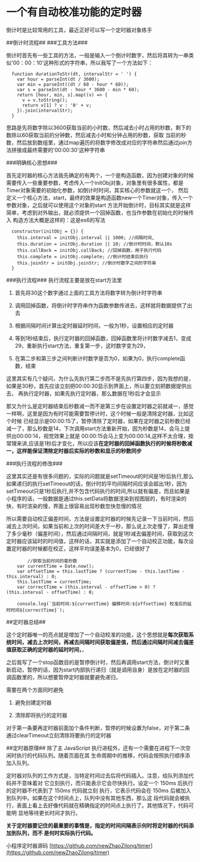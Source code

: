 # 一个有自动校准功能的定时器

倒计时是比较常用的工具，最近正好可以写一个定时器对象练手

##倒计时流程##
###工具方法###

倒计时首先有一些工具的方法，一般是输入一个倒计时数字，然后将其转为一串类似'00：00：10'这种形式的字符串，所以我写了一个方法如下：

      function durationToStr(dt, intervalStr = ' ') {
        var hour = parseInt(dt / 3600);
        var min = parseInt((dt / 60 - hour * 60));
        var s = parseInt(dt - hour * 3600 - min * 60);
        return [hour, min, s].map((v) => {
          v = v.toString();
          return v[1] ? v : '0' + v;
        }).join(intervalStr);
      }
      
思路是先将数字除以3600获取当前的小时数，然后减去小时占用的秒数，剩下的数除以60获取当前的分钟数，然后减去小时和分钟占用的秒数，获取
当前的秒数，然后放到数组里，通过map遍历的将数字修改成对应的字符串然后通过join方法拼接成最终需要的'00:00:30'这种字符串

###明确核心思想###

首先定时器的核心方法我先确定的有两个，一个是构造函数，因为创建对象的时候需要传入一些重要参数，考虑传入一个initObj对象，对象里有很多属性，都是Timer对象需要的初始化参数，如倒计时时间，其实核心的参数就这一个，
然后定义一个核心方法，start，最终的效果是构造函数new一个Timer对象，传入一个参数对象，之后就可以使用这个对象的start
方法开始倒计时，目标其实就是这样简单，考虑到对外输出，就必须提供一个回掉函数，也当作参数在初始化的时候传入
构造方法大概是这样的：这是es6的写法

      constructor(initObj = {}) {
        this.interval = initObj.interval || 1000; //间隔时间,
        this.duration = initObj.duration || 10; //倒计时时间，默认10s
        this.callBack = initObj.callBack; //回掉函数，用于执行代码
        this.complete = initObj.complete; //倒计时结束后执行
        this.joinStr = initObj.joinStr; //倒计时数字之间的字符串
      }  

###执行流程###
执行流程主要是放在start方法里

1. 首先将30这个数字通过上面的工具方法将数字转为倒计时字符串

2. 调用回掉函数，将倒计时字符串作为函数参数传进去，这样就将数据提供了出去

3. 根据间隔时间计算出定时器延时时间，一般为1秒，设置相应的定时器

4. 等到1秒结束后，执行定时器的回掉函数，回掉函数里将计时数字减去1，变成29，重新执行start方法，重复第一步，这时数字变为29，

5. 在第二步和第三步之间判断计时数字是否为0，如果为0，执行complete函数，结束

这里其实有几个疑问，为什么先执行第二步而不是先执行第四步，因为我想的是，如果是30秒，首先应该立刻把00:00:30显示到界面上，所以要立刻把数据提供出去，
再执行定时器，如果先执行定时器，那么数据在1秒后才会显示

那又为什么是定时器结束后秒数减一而不是第三步在设置定时器之前就减一，感觉一样啊，这里是因为有时可能需要暂停计时，这个时候一般是清除定时器，比如这个时候
已经显示是00:00:15了，暂停清除了定时器，如果在定时器之前秒数已经减一了，那么秒数是14，下次调用start方法重新开始，因为秒数是14，会马上提供出00:00:14，视觉效果上就是
00:00:15会马上变为00:00:14,这样不太合理，按常理来讲,应该是1秒后才变化，所以应该**在定时器的回掉函数执行的时候将秒数减一，这样能保证清除定时器后实际的秒数和显示的秒数同步**



###执行流程的修改###

这里其实还是有很多问题的，实际的问题就是setTimeout的时间是1秒后执行,那么如果递归的执行setTimeout的话，倒计时的平均间隔时间应该会超出1秒，因为setTimeout只是1秒后执行,并不包含代码执行的时间,所以就有偏差，而且如果是小程序的话，一般数据是通过this.setData将数据渲染到视图层的，有时渲染的快，有时渲染的慢，界面上很容易出现秒数忽快忽慢的情况

所以需要自动校正偏差时间，方法是设置定时器的时候先记录一下当前时间，然后减去上次时间，如果当前和上次的时间差大于一秒，那么说上次走慢了，算出走慢了多少毫秒（偏差时间），然后通过间隔时间，就是1秒减去偏差时间，获取到这次定时器应该延时的时间值，这样的话，其实就是添加了一个自动校正功能，每次设置定时器的时候都在校正，这样平均误差基本为0，已经很好了

	        //获取当前时间的毫秒数
        var currentTime = Date.now();
        var offsetTime = this.lastTime ? (currentTime - this.lastTime - this.interval) : 0;
        this.lastTime = currentTime;
        var correctTime = (this.interval - offsetTime > 0) ? (this.interval - offsetTime) : 0;

        console.log(`当前时间:${currentTime} 偏移时间:${offsetTime} 校准后的延时时间${correctTime}`);



##定时器总结##

这个定时器唯一的亮点就是增加了一个自动校准的功能，这个思想就是**每次获取系统时间，减去上次时间，再减去间隔时间获取偏差值，然后通过间隔时间减去偏差值获取正确的定时器的延时时间，**，

之后我写了一个stop函数目的是暂停倒计时，然后再调用start方法，倒计时又重新启动，暂停的话，因为start内部执行递归（就是调用自身）是放在定时器的回调函数里的，所以想要暂停定时器就要避免递归，

需要在两个方面同时避免

1. 避免创建定时器

2. 清除即将执行的定时器

对于第一条要再定时器前面加个条件判断，暂停的时候设置为false，对于第二条通过clearTimeout立刻清除将要执行的定时器

##定时器原理##
除了主 JavaScript 执行进程外，还有一个需要在进程下一次空闲时执行的代码队列。随着页面在其
生命周期中的推移，代码会按照执行顺序添加入队列。

定时器对队列的工作方式是，当特定时间过去后将代码插入。注意，给队列添加代码并不意味着对
它立刻执行，而只能表示它会尽快执行。设定一个 150ms 后执行的定时器不代表到了 150ms 代码就立刻
执行，它表示代码会在 150ms 后被加入到队列中。如果在这个时间点上，队列中没有其他东西，那么这
段代码就会被执行，表面上看上去好像代码就在精确指定的时间点上执行了。其他情况下，代码可能明
显地等待更长时间才执行。

**关于定时器要记住的最重要的事情是，指定的时间间隔表示何时将定时器的代码添加到队列，而不
是何时实际执行代码。**

小程序定时器源码 [https://github.com/newZhaoZilong/timer](https://github.com/newZhaoZilong/timer)
